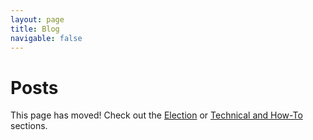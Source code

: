 ```yaml
---
layout: page
title: Blog
navigable: false
---
```


<!-- This page is deprecated and no longer navigable. It should be sunset soon -->

# Posts



This page has moved! Check out the [Election](/election) or [Technical and How-To](/technical) sections.
